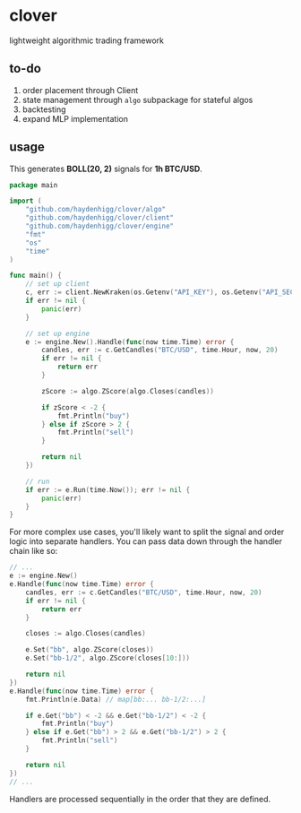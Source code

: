 # clover
lightweight algorithmic trading framework

## to-do
1. order placement through Client
2. state management through `algo` subpackage for stateful algos
3. backtesting
4. expand MLP implementation

## usage
This generates **BOLL(20, 2)** signals for **1h BTC/USD**.

```go
package main

import (
	"github.com/haydenhigg/clover/algo"
	"github.com/haydenhigg/clover/client"
	"github.com/haydenhigg/clover/engine"
	"fmt"
	"os"
	"time"
)

func main() {
	// set up client
	c, err := client.NewKraken(os.Getenv("API_KEY"), os.Getenv("API_SECRET"))
	if err != nil {
		panic(err)
	}

	// set up engine
	e := engine.New().Handle(func(now time.Time) error {
		candles, err := c.GetCandles("BTC/USD", time.Hour, now, 20)
		if err != nil {
			return err
		}

		zScore := algo.ZScore(algo.Closes(candles))

		if zScore < -2 {
			fmt.Println("buy")
		} else if zScore > 2 {
			fmt.Println("sell")
		}

		return nil
	})

	// run
	if err := e.Run(time.Now()); err != nil {
		panic(err)
	}
}
```

For more complex use cases, you'll likely want to split the signal and order logic into separate handlers. You can pass data down through the handler chain like so:

```go
// ...
e := engine.New()
e.Handle(func(now time.Time) error {
	candles, err := c.GetCandles("BTC/USD", time.Hour, now, 20)
	if err != nil {
		return err
	}

	closes := algo.Closes(candles)

	e.Set("bb", algo.ZScore(closes))
	e.Set("bb-1/2", algo.ZScore(closes[10:]))

	return nil
})
e.Handle(func(now time.Time) error {
	fmt.Println(e.Data) // map[bb:... bb-1/2:...]

	if e.Get("bb") < -2 && e.Get("bb-1/2") < -2 {
		fmt.Println("buy")
	} else if e.Get("bb") > 2 && e.Get("bb-1/2") > 2 {
		fmt.Println("sell")
	}

	return nil
})
// ...
```

Handlers are processed sequentially in the order that they are defined.
